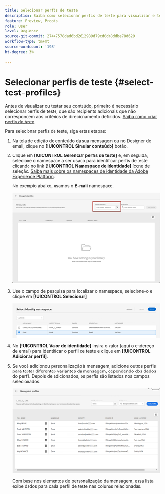 ```yaml
---
title: Selecionar perfis de teste
description: Saiba como selecionar perfis de teste para visualizar e testar o conteúdo.
feature: Preview, Proofs
role: User
level: Beginner
source-git-commit: 27447578dad6bd2612989d79cd0dc8ddbe78d629
workflow-type: tm+mt
source-wordcount: '198'
ht-degree: 3%

---
```


# Selecionar perfis de teste {#select-test-profiles}

Antes de visualizar ou testar seu conteúdo, primeiro é necessário selecionar perfis de teste, que são recipients adicionais que não correspondem aos critérios de direcionamento definidos. [Saiba como criar perfis de teste](../audience/creating-test-profiles.md)

Para selecionar perfis de teste, siga estas etapas:

1. Na tela de edição de conteúdo da sua mensagem ou no Designer de email, clique no **[!UICONTROL Simular conteúdo]** botão.

1. Clique em **[!UICONTROL Gerenciar perfis de teste]** e, em seguida, selecione o namespace a ser usado para identificar perfis de teste clicando no link **[!UICONTROL Namespace de identidade]** ícone de seleção. [Saiba mais sobre os namespaces de identidade da Adobe Experience Platform](../audience/get-started-identity.md).

   No exemplo abaixo, usamos o **E-mail** namespace.

   ![](../email/assets/previewselect-namespace.png)

1. Use o campo de pesquisa para localizar o namespace, selecione-o e clique em **[!UICONTROL Selecionar]**

   ![](../email/assets/preview-email-namespace.png)

1. No **[!UICONTROL Valor de identidade]** insira o valor (aqui o endereço de email) para identificar o perfil de teste e clique em **[!UICONTROL Adicionar perfil]**.

   <!--![](assets/preview-identity-value.png)-->

1. Se você adicionou personalização à mensagem, adicione outros perfis para testar diferentes variantes da mensagem, dependendo dos dados do perfil. Depois de adicionados, os perfis são listados nos campos selecionados.

   ![](../email/assets/preview-profile-list.png)

   Com base nos elementos de personalização da mensagem, essa lista exibe dados para cada perfil de teste nas colunas relacionadas.
